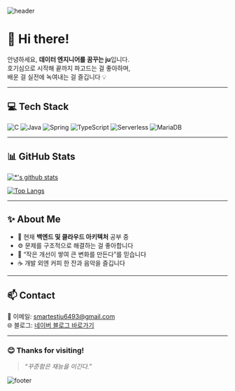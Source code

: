 ![header](https://capsule-render.vercel.app/api?type=wave&color=auto&height=300&section=header&text=데이터%20엔지니어&fontSize=80)

# 👋 Hi there!  
안녕하세요, **데이터 엔지니어를 꿈꾸는 ju**입니다.  
호기심으로 시작해 끝까지 파고드는 걸 좋아하며,  
배운 걸 실전에 녹여내는 걸 즐깁니다 💡  

---

## 💻 Tech Stack

![C](https://img.shields.io/badge/-C-123456?style=flat-square&logo=C&logoColor=black)
![Java](https://img.shields.io/badge/-Java-007396?style=flat&logo=Java&logoColor=ffffff)
![Spring](https://img.shields.io/badge/-Spring-6DB33F?style=for-the-badge&logo=Spring&logoColor=white)
![TypeScript](https://img.shields.io/badge/-TypeScript-3178C6?style=flat-square&logo=TypeScript&logoColor=white)
![Serverless](https://img.shields.io/badge/-Serverless-FD5750?style=flat-square&logo=Serverless&logoColor=magenta)
![MariaDB](https://img.shields.io/badge/-MariaDB-1F305F?style=flat-square&logo=mariadb&logoColor=white)

---

## 📊 GitHub Stats

[![*'s github stats](https://github-readme-stats.vercel.app/api?username=smartestju6493-boop&show_icons=true&theme=radical)](https://github.com/smartestju6493-boop)

[![Top Langs](https://github-readme-stats.vercel.app/api/top-langs/?username=smartestju6493-boop&layout=compact)](https://github.com/smartestju6493-boop/github-readme-stats)

---

## ✨ About Me
- 🌱 현재 **백엔드 및 클라우드 아키텍처** 공부 중  
- ⚙️ 문제를 구조적으로 해결하는 걸 좋아합니다  
- 🎯 “작은 개선이 쌓여 큰 변화를 만든다”를 믿습니다  
- ☕ 개발 외엔 커피 한 잔과 음악을 즐깁니다  

---

## 📫 Contact
📧 이메일: [smartestju6493@gmail.com](mailto:smartestju6493@gmail.com)  
🌐 블로그: [네이버 블로그 바로가기](https://naver.com)

---

### 😊 Thanks for visiting!  
> _“꾸준함은 재능을 이긴다.”_

![footer](https://capsule-render.vercel.app/api?type=wave&color=auto&height=200&section=footer)

